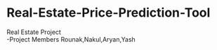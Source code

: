 # Real-Estate-Price-Prediction-Tool
Real Estate Project
<br>
-Project Members Rounak,Nakul,Aryan,Yash
